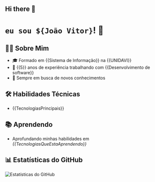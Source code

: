 ## Hi there 👋

# `eu sou ${João Vitor}`! 👋

## 🧑‍💻 Sobre Mim

- 🎓 Formado em {{Sistema de Informação}} na {{UNIDAVI}}
- 💼 {{5}} anos de experiência trabalhando com {{Desenvolvimento de software}}
- 🌱 Sempre em busca de novos conhecimentos


## 🛠️ Habilidades Técnicas

- {{TecnologiasPrincipais}}


## 📚 Aprendendo

- Aprofundando minhas habilidades em _{{TecnologiasQueEstaAprendendo}}_


## 📊 Estatísticas do GitHub

![Estatísticas do GitHub](https://github-readme-stats.vercel.app/api?username=JoaoVitorGirardii&show_icons=true&theme=github_dark&locale=pt-br)
